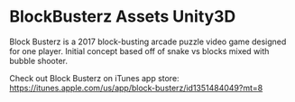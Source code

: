 # BlockBusterz Assets Unity3D


Block Busterz is a 2017 block-busting arcade puzzle video game designed for one player.
Initial concept based off of snake vs blocks mixed with bubble shooter.

Check out Block Busterz on iTunes app store:
https://itunes.apple.com/us/app/block-busterz/id1351484049?mt=8

